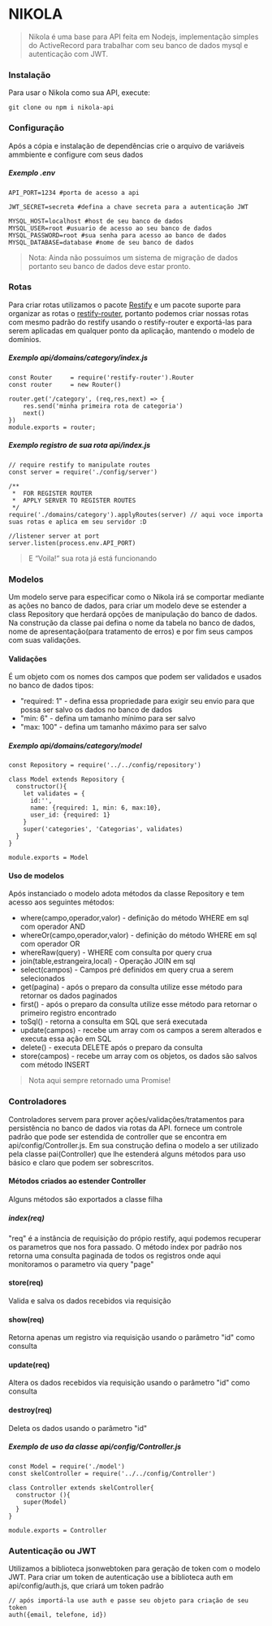 # NIKOLA
> Nikola é uma base para API feita em Nodejs, implementação simples do ActiveRecord para trabalhar com seu banco de dados mysql e autenticação com JWT.

### Instalação
Para usar o Nikola como sua API, execute:
```
git clone ou npm i nikola-api
```
### Configuração
Após a cópia e instalação de dependências crie o arquivo de variáveis ammbiente e configure com seus dados

##### Exemplo .env
```
API_PORT=1234 #porta de acesso a api

JWT_SECRET=secreta #defina a chave secreta para a autenticação JWT

MYSQL_HOST=localhost #host de seu banco de dados
MYSQL_USER=root #usuario de acesso ao seu banco de dados
MYSQL_PASSWORD=root #sua senha para acesso ao banco de dados
MYSQL_DATABASE=database #nome de seu banco de dados
```
>Nota: Ainda não possuímos um sistema de migração de dados portanto seu banco de dados deve estar pronto.

### Rotas
Para criar rotas utilizamos o pacote [Restify](http://restify.com/) e um pacote suporte para organizar as rotas o [restify-router](https://www.npmjs.com/package/restify-router), portanto podemos criar nossas rotas com mesmo padrão do restify usando o restify-router e exportá-las para serem aplicadas em qualquer ponto da aplicação, mantendo o modelo de domínios.

##### Exemplo api/domains/category/index.js
```
const Router     = require('restify-router').Router
const router     = new Router()

router.get('/category', (req,res,next) => {
    res.send('minha primeira rota de categoria')
    next()
})
module.exports = router;
```

##### Exemplo registro de sua rota api/index.js
```
// require restify to manipulate routes
const server = require('./config/server')

/**
 *  FOR REGISTER ROUTER
 *  APPLY SERVER TO REGISTER ROUTES
 */
require('./domains/category').applyRoutes(server) // aqui voce importa suas rotas e aplica em seu servidor :D

//listener server at port
server.listen(process.env.API_PORT)
```
> E “Voila!“ sua rota já está funcionando

### Modelos
Um modelo serve para especificar como o Nikola irá se comportar mediante as ações no banco de dados, para criar um modelo deve se estender a class Repository que herdará opções de manipulação do banco de dados.
Na construção da classe pai defina o nome da tabela no banco de dados, nome de apresentação(para tratamento de erros) e por fim seus campos com suas validações.

#### Validações
É um objeto com os nomes dos campos que podem ser validados e usados no banco de dados tipos:

* "required: 1" - defina essa propriedade para exigir seu envio para que possa ser salvo os dados no banco de dados
* "min: 6" - defina um tamanho mínimo para ser salvo
* "max: 100" - defina um tamanho máximo para ser salvo

##### Exemplo api/domains/category/model
```
const Repository = require('../../config/repository')

class Model extends Repository {
  constructor(){
    let validates = {
      id:'',
      name: {required: 1, min: 6, max:10},
      user_id: {required: 1}
    }
    super('categories', 'Categorias', validates)
  }
}

module.exports = Model
```
#### Uso de modelos
Após instanciado o modelo adota métodos da classe Repository e tem acesso aos seguintes métodos:

* where(campo,operador,valor) - definição do método WHERE em sql com operador AND
* whereOr(campo,operador,valor) - definição do método WHERE em sql com operador OR
* whereRaw(query) - WHERE com consulta por query crua
* join(table,estrangeira,local) - Operação JOIN em sql
* select(campos) - Campos pré definidos em query crua a serem selecionados
* get(pagina) - após o preparo da consulta utilize esse método para retornar os dados paginados
* first() - após o preparo da consulta utilize esse método para retornar o primeiro registro encontrado
* toSql() - retorna a consulta em SQL que será executada
* update(campos) - recebe um array com os campos a serem alterados e executa essa ação em SQL
* delete() - executa DELETE após o preparo da consulta
* store(campos) - recebe um array com os objetos, os dados são salvos com método INSERT
>Nota aqui sempre  retornado uma Promise!

### Controladores
Controladores servem para prover ações/validações/tratamentos para persistência no banco de dados via rotas da API. fornece um controle padrão que pode ser estendida de controller que se encontra em api/config/Controller.js. Em sua construção defina o modelo a ser utilizado pela classe pai(Controller) que lhe estenderá alguns métodos para uso básico e claro que podem ser sobrescritos.

#### Métodos criados ao estender Controller
Alguns métodos são exportados a classe filha

##### index(req)
"req" é a instância de requisição do própio restify, aqui podemos recuperar os parametros que nos fora passado.
O método index por padrão nos retorna uma consulta paginada de todos os registros onde aqui monitoramos o parametro via query "page"

#### store(req)
Valida e salva os dados recebidos via requisição

#### show(req)
Retorna apenas um registro via requisição usando o parâmetro "id" como consulta

#### update(req)
Altera os dados recebidos via requisição usando o parâmetro "id" como consulta

#### destroy(req)
Deleta os dados usando o parâmetro "id"

##### Exemplo de uso da classe api/config/Controller.js
```
const Model = require('./model')
const skelController = require('../../config/Controller')

class Controller extends skelController{
  constructor (){
    super(Model)
  }
}

module.exports = Controller
```
### Autenticação ou JWT
Utilizamos a biblioteca jsonwebtoken para geração de token com o modelo JWT.
Para criar um token de autenticação use a biblioteca auth em api/config/auth.js, que criará um token padrão
```
// após importá-la use auth e passe seu objeto para criação de seu token
auth({email, telefone, id})
```
